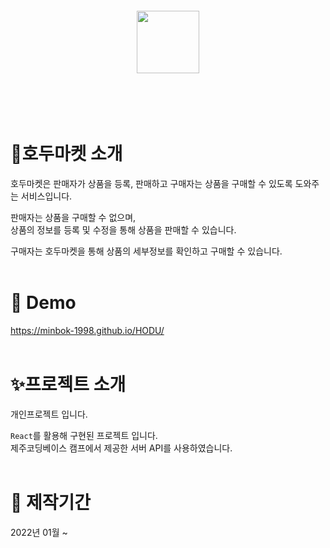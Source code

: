 <br>
<br>
<br>
<br>
<div align='center'>
    <img src="src/assets/Logo-hodu.png" width="100px">
</div>
<br>
<br>
<br>
<br>
  
# 🥜호두마켓 소개
호두마켓은 판매자가 상품을 등록, 판매하고 구매자는 상품을 구매할 수 있도록 도와주는 서비스입니다.

판매자는 상품을 구매할 수 없으며,<br> 
상품의 정보를 등록 및 수정을 통해 상품을 판매할 수 있습니다.<br>

구매자는 호두마켓을 통해 상품의 세부정보를 확인하고 구매할 수 있습니다.
<br>
<br>
# 👀 Demo
https://minbok-1998.github.io/HODU/
<br>
<br>
# ✨프로젝트 소개
개인프로젝트 입니다.

`React`를 활용해 구현된 프로젝트 입니다.<br>
제주코딩베이스 캠프에서 제공한 서버 API를 사용하였습니다.
<br>
<br>
# 📆 제작기간
2022년 01월 ~

